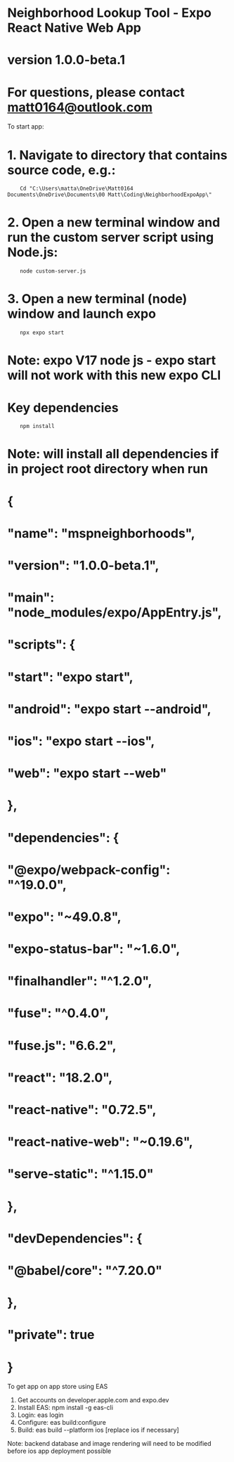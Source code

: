 # Neighborhood Lookup Tool - Expo React Native Web App
# version 1.0.0-beta.1
# For questions, please contact matt0164@outlook.com

To start app:

# 1.	Navigate to directory that contains source code, e.g.:
        Cd "C:\Users\matta\OneDrive\Matt0164 Documents\OneDrive\Documents\00 Matt\Coding\NeighborhoodExpoApp\"

# 2.    Open a new terminal window and run the custom server script using Node.js:
        node custom-server.js

# 3.	Open a new terminal (node) window and launch expo
        npx expo start 
        
# Note: expo V17 node js - expo start will not work with this new expo CLI

# Key dependencies
        npm install
#        Note: will install all dependencies if in project root directory when run

#        {
#            "name": "mspneighborhoods",
#            "version": "1.0.0-beta.1",
#            "main": "node_modules/expo/AppEntry.js",
#            "scripts": {
#                "start": "expo start",
#                "android": "expo start --android",
#                "ios": "expo start --ios",
#                "web": "expo start --web"
#            },
#            "dependencies": {
#                "@expo/webpack-config": "^19.0.0",
#                "expo": "~49.0.8",
#                "expo-status-bar": "~1.6.0",
#                "finalhandler": "^1.2.0",
#                "fuse": "^0.4.0",
#                "fuse.js": "6.6.2",
#                "react": "18.2.0",
#                "react-native": "0.72.5",
#                "react-native-web": "~0.19.6",
#                "serve-static": "^1.15.0"
#            },
#            "devDependencies": {
#                "@babel/core": "^7.20.0"
#            },
#            "private": true
#        }


To get app on app store using EAS

1.	Get accounts on developer.apple.com and expo.dev
2.	Install EAS: npm install -g eas-cli
3.	Login: eas login
4.	Configure: eas build:configure
5.	Build: eas build --platform ios [replace ios if necessary]

Note: backend database and image rendering will need to be modified before ios app deployment possible